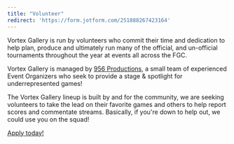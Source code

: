 ```yaml
---
title: "Volunteer"
redirect: 'https://form.jotform.com/251888267423164'
---
```

<p class="has-text-centered">Vortex Gallery is run by volunteers who commit their time and dedication to help plan, produce and ultimately run many of the official, and un-official tournaments throughout the year at events all across the FGC.</p>

<p class="has-text-centered">Vortex Gallery is managed by <a href="https://twitter.com/956productions">956 Productions</a>, a small team of experienced Event Organizers who seek to provide a stage & spotlight for underrepresented games!</p>

<p class="has-text-centered">The Vortex Gallery lineup is built by and for the community, we are seeking volunteers to take the lead on their favorite games and others to help report scores and commentate streams. Basically, if you're down to help out, we could use you on the squad!</p>

<a href=https://form.jotform.com/251888267423164>Apply today!</a>